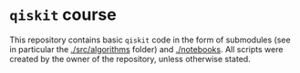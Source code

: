# `qiskit` course #

This repository contains basic `qiskit` code in the form of submodules (see in particular the [./src/algorithms](src/algorithms) folder) and [./notebooks](notebooks).
All scripts were created by the owner of the repository, unless otherwise stated.
